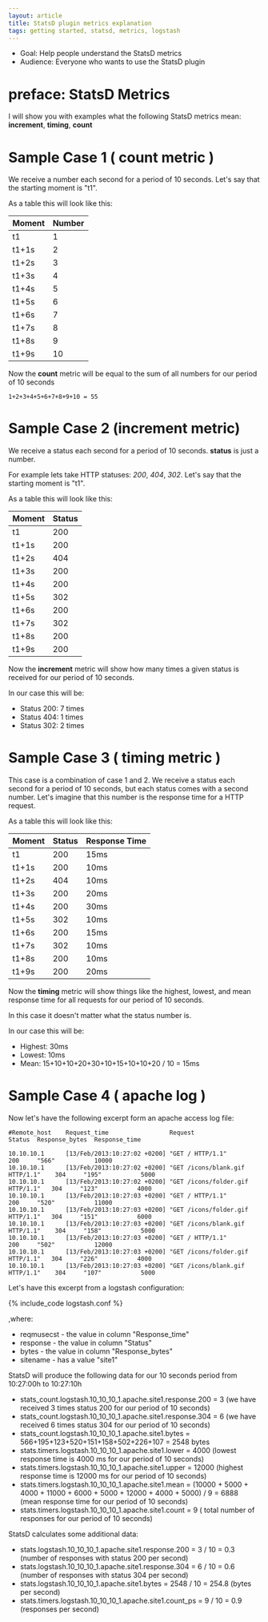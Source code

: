 ```yaml
---
layout: article
title: StatsD plugin metrics explanation
tags: getting started, statsd, metrics, logstash
---
```


* Goal: Help people understand the StatsD metrics
* Audience: Everyone who wants to use the StatsD plugin

# preface: StatsD Metrics

I will show you with examples what the following StatsD metrics mean: **increment**, **timing**, **count**

# Sample Case 1 ( count metric )

We receive a number each second for a period of 10 seconds. Let's say that the starting moment is "t1".

As a table this will look like this:

 Moment  | Number      
 ----  		|:------------  
 t1     	| 1
 t1+1s   | 2
 t1+2s		 | 3
 t1+3s		 | 4
 t1+4s		 | 5
 t1+5s		 | 6
 t1+6s		 | 7
 t1+7s		 | 8
 t1+8s		 | 9
 t1+9s		 | 10

Now the **count** metric will be equal to the sum of all numbers for our period of 10 seconds

    1+2+3+4+5+6+7+8+9+10 = 55

# Sample Case 2 (increment metric)

We receive a status each second for a period of 10 seconds. **status** is just a number. 

For example lets take  HTTP statuses: *200*, *404*, *302*. Let's say that the starting moment is "t1".

As a table this will look like this:

 Moment  | Status      
 ----  		|:------------  
 t1     	| 200
 t1+1s   | 200
 t1+2s		 | 404
 t1+3s		 | 200
 t1+4s		 | 200
 t1+5s		 | 302
 t1+6s		 | 200
 t1+7s		 | 302
 t1+8s		 | 200
 t1+9s		 | 200

Now the **increment** metric will show how many times a given status is received for our period of 10 seconds.

In our case this will be:

* Status 200: 7 times
* Status 404: 1 times
* Status 302: 2 times

# Sample Case 3 ( timing metric )

This case is a combination of case 1 and 2. We receive a status each second for a period of 10 seconds,
but each status comes with a second number. Let's imagine that this number is the response time for a HTTP request.

As a table this will look like this:

 Moment  	| Status	 |Response Time      
 ----  		 |:------	 |:-------------
 t1     	 | 200		   | 15ms
 t1+1s    |	200		   | 10ms
 t1+2s		  | 404		   | 10ms
 t1+3s		  | 200		   | 20ms
 t1+4s		  | 200		   | 30ms
 t1+5s		  | 302		   | 10ms
 t1+6s		  | 200		   | 15ms
 t1+7s		  | 302		   | 10ms
 t1+8s		  | 200		   | 10ms
 t1+9s		  | 200		   | 20ms
 
Now the **timing** metric will show things like the highest, lowest, and mean response time for all requests for our period of 10 seconds.

In this case it doesn't matter what the status number is. 

In our case this will be:

* Highest: 30ms
* Lowest: 10ms
* Mean: 15+10+10+20+30+10+15+10+10+20 / 10 = 15ms

# Sample Case 4 ( apache log )

Now let's have the following excerpt form an apache access log file:

    #Remote_host	Request_time				 Request							Status	Response_bytes	Response_time
     
    10.10.10.1 		[13/Feb/2013:10:27:02 +0200] "GET / HTTP/1.1" 					200  	"566"			10000
    10.10.10.1 		[13/Feb/2013:10:27:02 +0200] "GET /icons/blank.gif HTTP/1.1" 	304 	"195"			5000
    10.10.10.1 		[13/Feb/2013:10:27:02 +0200] "GET /icons/folder.gif HTTP/1.1" 	304 	"123"			4000
    10.10.10.1 		[13/Feb/2013:10:27:03 +0200] "GET / HTTP/1.1" 					200 	"520"			11000
    10.10.10.1 		[13/Feb/2013:10:27:03 +0200] "GET /icons/folder.gif HTTP/1.1" 	304 	"151"			6000
    10.10.10.1 		[13/Feb/2013:10:27:03 +0200] "GET /icons/blank.gif HTTP/1.1" 	304 	"158"			5000
    10.10.10.1 		[13/Feb/2013:10:27:03 +0200] "GET / HTTP/1.1" 					200 	"502"			12000
    10.10.10.1 		[13/Feb/2013:10:27:03 +0200] "GET /icons/folder.gif HTTP/1.1" 	304 	"226"			4000
    10.10.10.1 		[13/Feb/2013:10:27:03 +0200] "GET /icons/blank.gif HTTP/1.1" 	304 	"107"			5000

Let's have this excerpt from a logstash configuration:

{% include_code logstash.conf %}

,where:

* reqmusecst - the value in column "Response_time"
* response - the value in column "Status"
* bytes - the value in column "Response_bytes"
* sitename - has a value "site1"

StatsD will produce the following data for our 10 seconds period from 10:27:00h to 10:27:10h

* stats_count.logstash.10_10_10_1.apache.site1.response.200 = 3 (we have received 3 times status 200 for our period of 10 seconds)
* stats_count.logstash.10_10_10_1.apache.site1.response.304 = 6 (we have received 6 times status 304 for our period of 10 seconds)
* stats_count.logstash.10_10_10_1.apache.site1.bytes = 566+195+123+520+151+158+502+226+107 = 2548 bytes
* stats.timers.logstash.10_10_10_1.apache.site1.lower = 4000 (lowest response time is 4000 ms for our period of 10 seconds)
* stats.timers.logstash.10_10_10_1.apache.site1.upper = 12000 (highest response time is 12000 ms for our period of 10 seconds)
* stats.timers.logstash.10_10_10_1.apache.site1.mean = (10000 + 5000 + 4000 + 11000 + 6000 + 5000 + 12000 + 4000 + 5000) / 9 = 6888 (mean response time for our period of 10 seconds)
* stats.timers.logstash.10_10_10_1.apache.site1.count = 9 ( total number of responses for our period of 10 seconds)

StatsD calculates some additional data:

* stats.logstash.10_10_10_1.apache.site1.response.200 = 3 / 10 = 0.3 (number of responses with status 200 per second)
* stats.logstash.10_10_10_1.apache.site1.response.304 = 6 / 10 = 0.6 (number of responses with status 304 per second)
* stats.logstash.10_10_10_1.apache.site1.bytes =  2548 / 10 = 254.8 (bytes per second)
* stats.timers.logstash.10_10_10_1.apache.site1.count_ps = 9 / 10 = 0.9 (responses per second)
